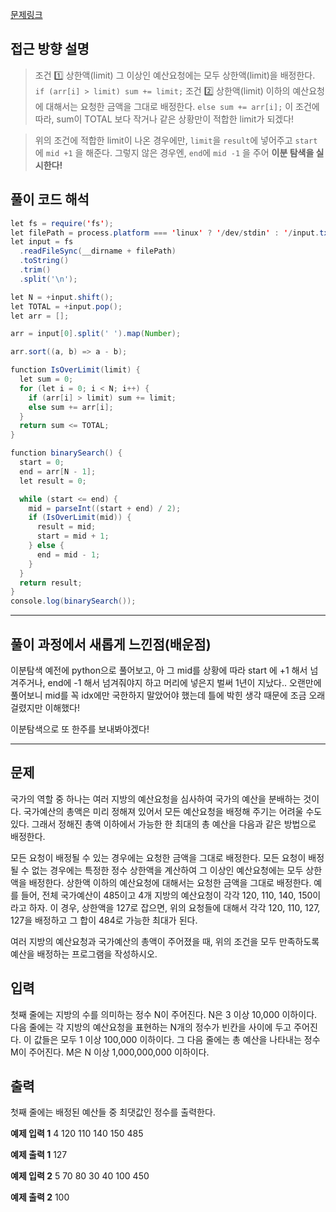 [문제링크](https://www.acmicpc.net/problem/2512)

## 접근 방향 설명

> 조건 1️⃣ 상한액(limit) 그 이상인 예산요청에는 모두 상한액(limit)을 배정한다.  
`if (arr[i] > limit) sum += limit;`
> 조건 2️⃣ 상한액(limit) 이하의 예산요청에 대해서는 요청한 금액을 그대로 배정한다. 
`else sum += arr[i];`
이 조건에 따라, sum이 TOTAL 보다 작거나 같은 상황만이 적합한 limit가 되겠다! 

> 위의 조건에 적합한 limit이 나온 경우에만, `limit`을 `result`에 넣어주고 `start` 에 `mid +1` 을 해준다. 그렇지 않은 경우엔, `end`에 `mid -1` 을 주어 **이분 탐색을 실시한다!**

## 풀이 코드 해석

```java script
let fs = require('fs');
let filePath = process.platform === 'linux' ? '/dev/stdin' : '/input.txt';
let input = fs
  .readFileSync(__dirname + filePath)
  .toString()
  .trim()
  .split('\n');

let N = +input.shift();
let TOTAL = +input.pop();
let arr = [];

arr = input[0].split(' ').map(Number);

arr.sort((a, b) => a - b);

function IsOverLimit(limit) {
  let sum = 0;
  for (let i = 0; i < N; i++) {
    if (arr[i] > limit) sum += limit;
    else sum += arr[i];
  }
  return sum <= TOTAL;
}

function binarySearch() {
  start = 0;
  end = arr[N - 1];
  let result = 0;

  while (start <= end) {
    mid = parseInt((start + end) / 2);
    if (IsOverLimit(mid)) {
      result = mid;
      start = mid + 1;
    } else {
      end = mid - 1;
    }
  }
  return result;
}
console.log(binarySearch());
```

---

## 풀이 과정에서 새롭게 느낀점(배운점)

이분탐색 예전에 python으로 풀어보고, 아 그 mid를 상황에 따라 start 에 +1 해서 넘겨주거나, end에 -1 해서 넘겨줘야지 하고 머리에 넣은지 벌써 1년이 지났다..  오랜만에 풀어보니 mid를 꼭 idx에만 국한하지 말았어야 했는데 틀에 박힌 생각 때문에 조금 오래 걸렸지만 이해했다! 

이분탐색으로 또 한주를 보내봐야겠다!

---

## 문제
국가의 역할 중 하나는 여러 지방의 예산요청을 심사하여 국가의 예산을 분배하는 것이다. 국가예산의 총액은 미리 정해져 있어서 모든 예산요청을 배정해 주기는 어려울 수도 있다. 그래서 정해진 총액 이하에서 가능한 한 최대의 총 예산을 다음과 같은 방법으로 배정한다.

모든 요청이 배정될 수 있는 경우에는 요청한 금액을 그대로 배정한다.
모든 요청이 배정될 수 없는 경우에는 특정한 정수 상한액을 계산하여 그 이상인 예산요청에는 모두 상한액을 배정한다. 상한액 이하의 예산요청에 대해서는 요청한 금액을 그대로 배정한다. 
예를 들어, 전체 국가예산이 485이고 4개 지방의 예산요청이 각각 120, 110, 140, 150이라고 하자. 이 경우, 상한액을 127로 잡으면, 위의 요청들에 대해서 각각 120, 110, 127, 127을 배정하고 그 합이 484로 가능한 최대가 된다. 

여러 지방의 예산요청과 국가예산의 총액이 주어졌을 때, 위의 조건을 모두 만족하도록 예산을 배정하는 프로그램을 작성하시오.

## 입력
첫째 줄에는 지방의 수를 의미하는 정수 N이 주어진다. N은 3 이상 10,000 이하이다. 다음 줄에는 각 지방의 예산요청을 표현하는 N개의 정수가 빈칸을 사이에 두고 주어진다. 이 값들은 모두 1 이상 100,000 이하이다. 그 다음 줄에는 총 예산을 나타내는 정수 M이 주어진다. M은 N 이상 1,000,000,000 이하이다. 

## 출력
첫째 줄에는 배정된 예산들 중 최댓값인 정수를 출력한다. 

**예제 입력 1**
4
120 110 140 150
485

**예제 출력 1** 
127

**예제 입력 2** 
5
70 80 30 40 100
450

**예제 출력 2** 
100